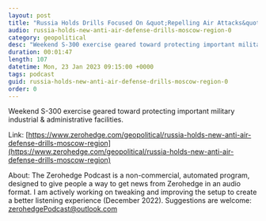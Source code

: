 ```yaml
---
layout: post
title: "Russia Holds Drills Focused On &quot;Repelling Air Attacks&quot; On Moscow"
audio: russia-holds-new-anti-air-defense-drills-moscow-region-0
category: geopolitical
desc: "Weekend S-300 exercise geared toward protecting important military industrial &amp; administrative facilities. "
duration: 00:01:47
length: 107
datetime: Mon, 23 Jan 2023 09:15:00 +0000
tags: podcast
guid: russia-holds-new-anti-air-defense-drills-moscow-region-0
order: 0
---
```

Weekend S-300 exercise geared toward protecting important military industrial &amp; administrative facilities. 

Link: [https://www.zerohedge.com/geopolitical/russia-holds-new-anti-air-defense-drills-moscow-region](https://www.zerohedge.com/geopolitical/russia-holds-new-anti-air-defense-drills-moscow-region)

About: The Zerohedge Podcast is a non-commercial, automated program, designed to give people a way to get news from Zerohedge in an audio format.  I am actively working on tweaking and improving the setup to create a better listening experience (December 2022).  Suggestions are welcome: [zerohedgePodcast@outlook.com](mailto:zerohedgePodcast@outlook.com)